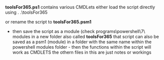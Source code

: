 <b>toolsFor365.ps1</b> contains various CMDLets
either load the script directly using . .\toolsFor365

or rename the script to <b>toolsFor365.psm1</b>
 - then save the script as a module (check programs\powershell\7\ modules in a new folder also called <b>toolsFor365</b> 
 that script can also be saved as a psm1 (module) in a folder with the same name within the powershell modules folder - then the functions within the script will work as CMDLETS
the othern files in this are just notes or workings
